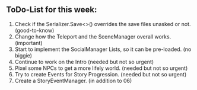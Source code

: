 ## ToDo-List for this week: ##

01) Check if the Serializer.Save<>() overrides the save files unasked or not. (good-to-know)
02) Change how the Teleport and the SceneManager overall works. (important)
03) Start to implement the SocialManager Lists, so it can be pre-loaded. (no biggie)
04) Continue to work on the Intro (needed but not so urgent)
05) Pixel some NPCs to get a more lifely world. (needed but not so urgent)
06) Try to create Events for Story Progression. (needed but not so urgent)
07) Create a StoryEventManager. (in addition to 06)
